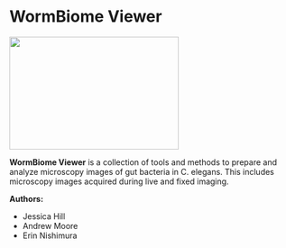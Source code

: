 # WormBiome Viewer

<img src="https://github.com/jesshill/WormBiome-Viewer/assets/41451575/5ede5614-b944-4135-b3ed-7d58900618f0.png" width="300" height="200">

**WormBiome Viewer** is a collection of tools and methods to prepare and analyze microscopy images of gut bacteria in C. elegans. This includes microscopy images acquired during live and fixed imaging.

**Authors:**
- Jessica Hill
- Andrew Moore
- Erin Nishimura
